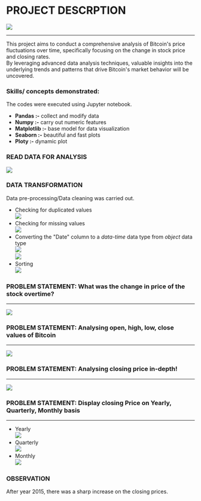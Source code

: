 # PROJECT DESCRPTION
![](intro.JPG)
_______________________________________________________
This project aims to conduct a comprehensive analysis of Bitcoin's price fluctuations over time, specifically focusing on the change in stock price and closing rates. <br> 
By leveraging advanced data analysis techniques, valuable insights into the underlying trends and patterns that drive Bitcoin's market behavior will be uncovered.

### Skills/ concepts demonstrated:<br>

The codes were executed using Jupyter notebook.
- **Pandas :-** collect and modify data
- **Numpy :-** carry out numeric features
- **Matplotlib :-** base model for data visualization
- **Seaborn :-** beautiful and fast plots
- **Ploty :-** dynamic plot

### READ DATA FOR ANALYSIS
![](Images/read.JPG)

### DATA TRANSFORMATION
Data pre-processing/Data cleaning was carried out.
- Checking for duplicated values <br> ![](Images/duplicate.JPG)
- Checking for missing values <br> ![](Images/nulll.JPG)
- Converting the "Date" column to a _data-time_ data type from _object_ data type <br> ![](Images/object.JPG) <br> ![](Images/datetime.JPG)
- Sorting <br> ![](Images/sort.JPG)
  
### PROBLEM STATEMENT: What was the change in price of the stock overtime?
_______________________________________________________________________________________
![](Images/ps1.JPG) 

### PROBLEM STATEMENT: Analysing open, high, low, close values of Bitcoin
___________________________________________________________________________________
![](Images/ps2.JPG) 

### PROBLEM STATEMENT: Analysing closing price in-depth!
___________________________________________________________________________________
![](Images/ps3.JPG) 

### PROBLEM STATEMENT: Display closing Price on Yearly, Quarterly, Monthly basis
___________________________________________________________________________________
- Yearly <br> ![](Images/year.JPG)
- Quarterly <br> ![](Images/quarter.JPG)
- Monthly <br> ![](Images/month.JPG)

### OBSERVATION
After year 2015, there was a sharp increase on the closing prices.
